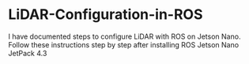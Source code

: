 # LiDAR-Configuration-in-ROS
I have documented steps to configure LiDAR with ROS on Jetson Nano. Follow these instructions step by step after installing ROS Jetson Nano JetPack 4.3

